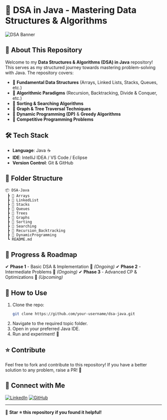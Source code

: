 # 🚀 DSA in Java - Mastering Data Structures & Algorithms

![DSA Banner](https://source.unsplash.com/1600x400/?coding,technology)

## 📌 About This Repository
Welcome to my **Data Structures & Algorithms (DSA) in Java** repository! This serves as my structured journey towards mastering problem-solving with Java. The repository covers:

- 🔹 **Fundamental Data Structures** (Arrays, Linked Lists, Stacks, Queues, etc.)
- 🔹 **Algorithmic Paradigms** (Recursion, Backtracking, Divide & Conquer, etc.)
- 🔹 **Sorting & Searching Algorithms**
- 🔹 **Graph & Tree Traversal Techniques**
- 🔹 **Dynamic Programming (DP)** & **Greedy Algorithms**
- 🔹 **Competitive Programming Problems**

## 🛠️ Tech Stack
- **Language**: Java ☕
- **IDE**: IntelliJ IDEA / VS Code / Eclipse
- **Version Control**: Git & GitHub

## 📂 Folder Structure
```
📦 DSA-Java
 ┣ 📂 Arrays
 ┣ 📂 LinkedList
 ┣ 📂 Stacks
 ┣ 📂 Queues
 ┣ 📂 Trees
 ┣ 📂 Graphs
 ┣ 📂 Sorting
 ┣ 📂 Searching
 ┣ 📂 Recursion_Backtracking
 ┣ 📂 DynamicProgramming
 ┗ README.md
```

## 🚧 Progress & Roadmap
✔ **Phase 1** - Basic DSA & Implementation 🔄 *(Ongoing)*
✔ **Phase 2** - Intermediate Problems 🔄 *(Ongoing)*
✔ **Phase 3** - Advanced CP & Optimizations 🔄 *(Upcoming)*

## 📖 How to Use
1. Clone the repo:
   ```sh
   git clone https://github.com/your-username/dsa-java.git
   ```
2. Navigate to the required topic folder.
3. Open in your preferred Java IDE.
4. Run and experiment! 🚀

## ⭐ Contribute
Feel free to fork and contribute to this repository! If you have a better solution to any problem, raise a PR! 🙌

## 🔗 Connect with Me
[![LinkedIn](https://img.shields.io/badge/LinkedIn-blue?style=for-the-badge&logo=linkedin)](https://www.linkedin.com/in/your-profile)
[![GitHub](https://img.shields.io/badge/GitHub-black?style=for-the-badge&logo=github)](https://github.com/your-username)

---
📌 **Star ⭐ this repository if you found it helpful!**

